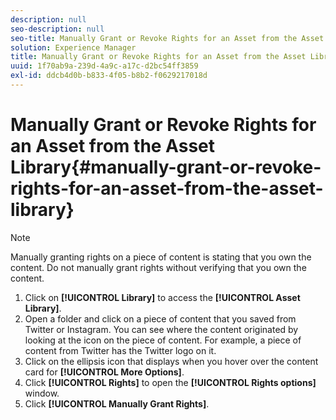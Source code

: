 ```yaml
---
description: null
seo-description: null
seo-title: Manually Grant or Revoke Rights for an Asset from the Asset Library
solution: Experience Manager
title: Manually Grant or Revoke Rights for an Asset from the Asset Library
uuid: 1f70ab9a-239d-4a9c-a17c-d2bc54ff3859
exl-id: ddcb4d0b-b833-4f05-b8b2-f0629217018d
---
```

# Manually Grant or Revoke Rights for an Asset from the Asset Library{#manually-grant-or-revoke-rights-for-an-asset-from-the-asset-library}

>[!NOTE]
>
>Manually granting rights on a piece of content is stating that you own the content. Do not manually grant rights without verifying that you own the content.

1. Click on **[!UICONTROL Library]** to access the **[!UICONTROL Asset Library]**.
1. Open a folder and click on a piece of content that you saved from Twitter or Instagram. You can see where the content originated by looking at the icon on the piece of content. For example, a piece of content from Twitter has the Twitter logo on it.
1. Click on the ellipsis icon that displays when you hover over the content card for **[!UICONTROL More Options]**.
1. Click **[!UICONTROL Rights]** to open the **[!UICONTROL Rights options]** window.
1. Click **[!UICONTROL Manually Grant Rights]**.
